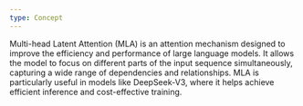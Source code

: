 ```yaml
---
type: Concept
---
```


Multi-head Latent Attention (MLA) is an attention mechanism designed to improve the efficiency and performance of large language models. It allows the model to focus on different parts of the input sequence simultaneously, capturing a wide range of dependencies and relationships. MLA is particularly useful in models like DeepSeek-V3, where it helps achieve efficient inference and cost-effective training.